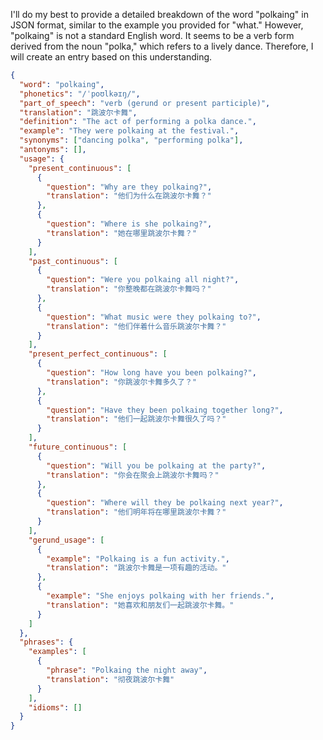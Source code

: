 I'll do my best to provide a detailed breakdown of the word "polkaing" in JSON format, similar to the example you provided for "what." However, "polkaing" is not a standard English word. It seems to be a verb form derived from the noun "polka," which refers to a lively dance. Therefore, I will create an entry based on this understanding.

```json
{
  "word": "polkaing",
  "phonetics": "/ˈpoʊlkəɪŋ/",
  "part_of_speech": "verb (gerund or present participle)",
  "translation": "跳波尔卡舞",
  "definition": "The act of performing a polka dance.",
  "example": "They were polkaing at the festival.",
  "synonyms": ["dancing polka", "performing polka"],
  "antonyms": [],
  "usage": {
    "present_continuous": [
      {
        "question": "Why are they polkaing?",
        "translation": "他们为什么在跳波尔卡舞？"
      },
      {
        "question": "Where is she polkaing?",
        "translation": "她在哪里跳波尔卡舞？"
      }
    ],
    "past_continuous": [
      {
        "question": "Were you polkaing all night?",
        "translation": "你整晚都在跳波尔卡舞吗？"
      },
      {
        "question": "What music were they polkaing to?",
        "translation": "他们伴着什么音乐跳波尔卡舞？"
      }
    ],
    "present_perfect_continuous": [
      {
        "question": "How long have you been polkaing?",
        "translation": "你跳波尔卡舞多久了？"
      },
      {
        "question": "Have they been polkaing together long?",
        "translation": "他们一起跳波尔卡舞很久了吗？"
      }
    ],
    "future_continuous": [
      {
        "question": "Will you be polkaing at the party?",
        "translation": "你会在聚会上跳波尔卡舞吗？"
      },
      {
        "question": "Where will they be polkaing next year?",
        "translation": "他们明年将在哪里跳波尔卡舞？"
      }
    ],
    "gerund_usage": [
      {
        "example": "Polkaing is a fun activity.",
        "translation": "跳波尔卡舞是一项有趣的活动。"
      },
      {
        "example": "She enjoys polkaing with her friends.",
        "translation": "她喜欢和朋友们一起跳波尔卡舞。"
      }
    ]
  },
  "phrases": {
    "examples": [
      {
        "phrase": "Polkaing the night away",
        "translation": "彻夜跳波尔卡舞"
      }
    ],
    "idioms": []
  }
}
``` 